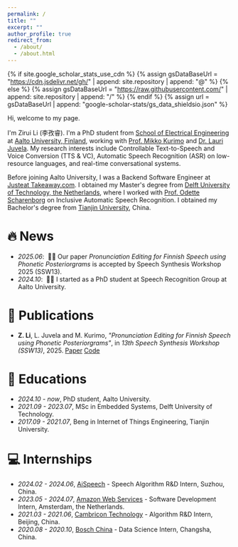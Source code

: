 ```yaml
---
permalink: /
title: ""
excerpt: ""
author_profile: true
redirect_from: 
  - /about/
  - /about.html
---
```


{% if site.google_scholar_stats_use_cdn %}
{% assign gsDataBaseUrl = "https://cdn.jsdelivr.net/gh/" | append: site.repository | append: "@" %}
{% else %}
{% assign gsDataBaseUrl = "https://raw.githubusercontent.com/" | append: site.repository | append: "/" %}
{% endif %}
{% assign url = gsDataBaseUrl | append: "google-scholar-stats/gs_data_shieldsio.json" %}

<span class='anchor' id='about-me'></span>

Hi, welcome to my page.

I'm Zirui Li (李孜睿). I'm a PhD student from [School of Electrical Engineering](https://www.aalto.fi/en/school-of-electrical-engineering) at [Aalto University, Finland](https://www.aalto.fi/en), working with [Prof. Mikko Kurimo](https://www.aalto.fi/en/people/mikko-kurimo) and [Dr. Lauri Juvela](https://www.aalto.fi/en/people/lauri-juvela). My research interests include Controllable Text-to-Speech and Voice Conversion (TTS & VC), Automatic Speech Recognition (ASR) on low-resource languages, and real-time conversational systems.

Before joining Aalto University, I was a Backend Software Engineer at [Justeat Takeaway.com](https://www.justeattakeaway.com/). I obtained my Master's degree from [Delft University of Technology, the Netherlands](https://www.tudelft.nl/en/), where I worked with [Prof. Odette Scharenborg](https://www.tudelft.nl/en/ewi/over-de-faculteit/afdelingen/intelligent-systems/multimedia-computing/people/odette-scharenborg) on Inclusive Automatic Speech Recognition. I obtained my Bachelor's degree from [Tianjin University](https://www.tju.edu.cn/english/index.htm), China.


# 🔥 News
- *2025.06*: &nbsp;🎉🎉 Our paper *Pronunciation Editing for Finnish Speech using Phonetic Posteriorgrams* is accepted by Speech Synthesis Workshop 2025 (SSW13).
- *2024.10*: &nbsp;🎉🎉 I started as a PhD student at Speech Recognition Group at Aalto University.

# 📝 Publications 

- **Z. Li**, L. Juvela and M. Kurimo, *"Pronunciation Editing for Finnish Speech using Phonetic Posteriorgrams"*, in *13th Speech Synthesis Workshop (SSW13)*, 2025. [Paper]() [Code](https://github.com/aalto-speech/PPG2Speech)


# 📖 Educations
- *2024.10 - now*, PhD student, Aalto University.
- *2021.09 - 2023.07*, MSc in Embedded Systems, Delft University of Technology.
- *2017.09 - 2021.07*, Beng in Internet of Things Engineering, Tianjin University.


# 💻 Internships
- *2024.02 - 2024.06*, [AiSpeech](https://www.aispeech.com/) - Speech Algorithm R&D Intern, Suzhou, China.
- *2023.05 - 2024.07*, [Amazon Web Services](https://aws.amazon.com/) - Software Development Intern, Amsterdam, the Netherlands.
- *2021.03 - 2021.06*, [Cambricon Technology](https://www.cambricon.com/) - Algorithm R&D Intern, Beijing, China.
- *2020.08 - 2020.10*, [Bosch China](https://www.bosch.com.cn/en/) - Data Science Intern, Changsha, China.
